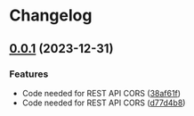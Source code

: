 # Changelog

## [0.0.1](https://github.com/cloudandthings/terraform-aws-cors/compare/v0.0.0...v0.0.1) (2023-12-31)


### Features

* Code needed for REST API CORS ([38af61f](https://github.com/cloudandthings/terraform-aws-cors/commit/38af61f4442b0175f8209d466f24a784a531e313))
* Code needed for REST API CORS ([d77d4b8](https://github.com/cloudandthings/terraform-aws-cors/commit/d77d4b8f6643ff8f2ec510b355cc75dfffae900f))
